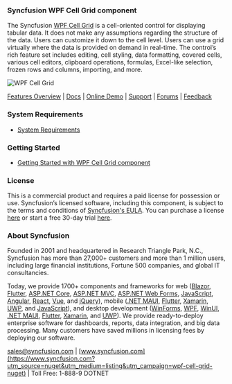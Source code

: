 ### Syncfusion WPF Cell Grid component
The Syncfusion [WPF Cell Grid](https://www.syncfusion.com/wpf-controls/excel-like-grid?utm_source=nuget&utm_medium=listing&utm_campaign=wpf-cell-grid-nuget) is a cell-oriented control for displaying tabular data. It does not make any assumptions regarding the structure of the data. Users can customize it down to the cell level. Users can use a grid virtually where the data is provided on demand in real-time. The control’s rich feature set includes editing, cell styling, data formatting, covered cells, various cell editors, clipboard operations, formulas, Excel-like selection, frozen rows and columns, importing, and more.

![WPF Cell Grid](https://cdn.syncfusion.com/nuget-readme/wpf/wpf-gridcontrol.png)

[Features Overview](https://www.syncfusion.com/wpf-controls/excel-like-grid?utm_source=nuget&utm_medium=listing&utm_campaign=wpf-cell-grid-nuget) | [Docs](https://help.syncfusion.com/wpf/gridcontrol/getting-started?utm_source=nuget&utm_medium=listing&utm_campaign=wpf-cell-grid-nuget) | [Online Demo](https://github.com/syncfusion/wpf-demos?utm_source=nuget&utm_medium=listing&utm_campaign=wpf-cell-grid-nuget) | [Support](https://support.syncfusion.com/create?utm_source=nuget&utm_medium=listing&utm_campaign=wpf-cell-grid-nuget) | [Forums](https://www.syncfusion.com/forums/wpf?utm_source=nuget&utm_medium=listing&utm_campaign=wpf-cell-grid-nuget) | [Feedback](https://www.syncfusion.com/feedback/wpf?utm_source=nuget&utm_medium=listing&utm_campaign=wpf-cell-grid-nuget)

### System Requirements

* [System Requirements](https://help.syncfusion.com/wpf/installation/system-requirements?utm_source=nuget&utm_medium=listing&utm_campaign=wpf-cell-grid-nuget)

### Getting Started

* [Getting Started with WPF Cell Grid component](https://help.syncfusion.com/wpf/gridcontrol/getting-started?utm_source=nuget&utm_medium=listing&utm_campaign=wpf-cell-grid-nuget)

### License

This is a commercial product and requires a paid license for possession or use. Syncfusion’s licensed software, including this component, is subject to the terms and conditions of [Syncfusion's EULA](https://www.syncfusion.com/eula/es/?utm_source=nuget&utm_medium=listing&utm_campaign=wpf-cell-grid-nuget). You can purchase a license [here](https://www.syncfusion.com/sales/products?utm_source=nuget&utm_medium=listing&utm_campaign=wpf-cell-grid-nuget) or start a free 30-day trial [here](https://www.syncfusion.com/account/manage-trials/start-trials?utm_source=nuget&utm_medium=listing&utm_campaign=wpf-cell-grid-nuget).

### About Syncfusion

Founded in 2001 and headquartered in Research Triangle Park, N.C., Syncfusion has more than 27,000+ customers and more than 1 million users, including large financial institutions, Fortune 500 companies, and global IT consultancies.
 
Today, we provide 1700+ components and frameworks for web ([Blazor](https://www.syncfusion.com/blazor-components?utm_source=nuget&utm_medium=listing&utm_campaign=wpf-cell-grid-nuget), [Flutter](https://www.syncfusion.com/flutter-widgets?utm_source=nuget&utm_medium=listing&utm_campaign=wpf-cell-grid-nuget), [ASP.NET Core](https://www.syncfusion.com/aspnet-core-ui-controls?utm_source=nuget&utm_medium=listing&utm_campaign=wpf-cell-grid-nuget), [ASP.NET MVC](https://www.syncfusion.com/aspnet-mvc-ui-controls?utm_source=nuget&utm_medium=listing&utm_campaign=wpf-cell-grid-nuget), [ASP.NET Web Forms](https://www.syncfusion.com/jquery/aspnet-webforms-ui-controls?utm_source=nuget&utm_medium=listing&utm_campaign=wpf-cell-grid-nuget), [JavaScript](https://www.syncfusion.com/javascript-ui-controls?utm_source=nuget&utm_medium=listing&utm_campaign=wpf-cell-grid-nuget), [Angular](https://www.syncfusion.com/angular-ui-components?utm_source=nuget&utm_medium=listing&utm_campaign=wpf-cell-grid-nuget), [React](https://www.syncfusion.com/react-ui-components?utm_source=nuget&utm_medium=listing&utm_campaign=wpf-cell-grid-nuget), [Vue](https://www.syncfusion.com/vue-ui-components?utm_source=nuget&utm_medium=listing&utm_campaign=wpf-cell-grid-nuget), and [jQuery](https://www.syncfusion.com/jquery-ui-widgets?utm_source=nuget&utm_medium=listing&utm_campaign=wpf-cell-grid-nuget)), mobile ([.NET MAUI](https://www.syncfusion.com/maui-controls?utm_source=nuget&utm_medium=listing&utm_campaign=wpf-cell-grid-nuget), [Flutter](https://www.syncfusion.com/flutter-widgets?utm_source=nuget&utm_medium=listing&utm_campaign=wpf-cell-grid-nuget), [Xamarin](https://www.syncfusion.com/xamarin-ui-controls?utm_source=nuget&utm_medium=listing&utm_campaign=wpf-cell-grid-nuget), [UWP](https://www.syncfusion.com/uwp-ui-controls?utm_source=nuget&utm_medium=listing&utm_campaign=wpf-cell-grid-nuget), and [JavaScript](https://www.syncfusion.com/javascript-ui-controls?utm_source=nuget&utm_medium=listing&utm_campaign=wpf-cell-grid-nuget)), and desktop development ([WinForms](https://www.syncfusion.com/winforms-ui-controls?utm_source=nuget&utm_medium=listing&utm_campaign=wpf-cell-grid-nuget), [WPF](https://www.syncfusion.com/wpf-controls?utm_source=nuget&utm_medium=listing&utm_campaign=wpf-cell-grid-nuget), [WinUI](https://www.syncfusion.com/winui-controls?utm_source=nuget&utm_medium=listing&utm_campaign=wpf-cell-grid-nuget), [.NET MAUI](https://www.syncfusion.com/maui-controls?utm_source=nuget&utm_medium=listing&utm_campaign=wpf-cell-grid-nuget), [Flutter](https://www.syncfusion.com/flutter-widgets?utm_source=nuget&utm_medium=listing&utm_campaign=wpf-cell-grid-nuget), [Xamarin](https://www.syncfusion.com/xamarin-ui-controls?utm_source=nuget&utm_medium=listing&utm_campaign=wpf-cell-grid-nuget), and [UWP](https://www.syncfusion.com/uwp-ui-controls?utm_source=nuget&utm_medium=listing&utm_campaign=wpf-cell-grid-nuget)). We provide ready-to-deploy enterprise software for dashboards, reports, data integration, and big data processing. Many customers have saved millions in licensing fees by deploying our software.

[sales@syncfusion.com](mailto:sales@syncfusion.com?Subject=Syncfusion%20WPF%20Grid%20-%20NuGet) | [www.syncfusion.com](https://www.syncfusion.com?utm_source=nuget&utm_medium=listing&utm_campaign=wpf-cell-grid-nuget) | Toll Free: 1-888-9 DOTNET


